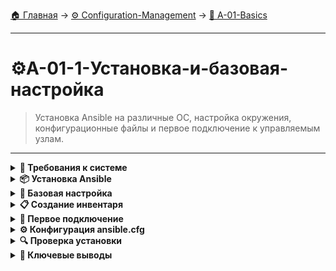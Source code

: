 [🏠 Главная](../../README.md) → [⚙️ Configuration-Management](../../README.md#-configuration-management) → [🚀 A-01-Basics](../../README.md#-a-01-basics)

---

# ⚙️A-01-1-Установка-и-базовая-настройка
> Установка Ansible на различные ОС, настройка окружения, конфигурационные файлы и первое подключение к управляемым узлам.

---

<details>
<summary><b>🎯 Требования к системе</b></summary>

---

### Control Node требования

```text
# Control Node - хост с установленным Ansible
┌─────────────────────────────────┐
│        Control Node             │
│   (Ansible Management Host)     │
├─────────────────────────────────┤
│  ✅ Linux (Ubuntu, CentOS, etc.)│
│  ✅ macOS 10.10+                │
│  ✅ Windows (WSL2 recommended)  │
│  ✅ Python 3.8+                 │
│  ✅ SSH client                  │
└─────────────────────────────────┘
```

### Managed Nodes требования

```text
# Managed Nodes - целевые серверы
┌─────────────────────────────────┐
│        Managed Nodes            │
│    (Target Servers)             │
├─────────────────────────────────┤
│  ✅ Linux/Unix система          │
│  ✅ Python 2.7+ или 3.5+        │
│  ✅ SSH доступ                  │
│  ✅ sudo права (для многих задач)│
└─────────────────────────────────┘

# Поддерживаемые ОС:
• Red Hat Enterprise Linux 6+
• CentOS 6+
• Ubuntu 12.04+
• Debian 7+
• Fedora
• macOS
• BSD варианты
```

### Сетевые требования

```text
# Сетевая конфигурация
Control Node должен иметь доступ к Managed Nodes:
• SSH порт (обычно 22)
• Возможность аутентификации по ключам
• Разрешенный sudo для пользователя
• Доступ к репозиториям пакетов (если нужно)

# Рекомендуемая архитектура:
┌─────────────┐    SSH    ┌─────────────┐
│  Control    │ ────────→ │   Managed   │
│   Node      │           │    Node 1   │
│             │    SSH    └─────────────┘
│             │ ────────→ ┌─────────────┐
│             │           │   Managed   │
└─────────────┘           │    Node 2   │
                          └─────────────┘
```

---

</details>

<details>
<summary><b>📦 Установка Ansible</b></summary>

---

### Установка на Ubuntu/Debian

```bash
# Обновление системы
sudo apt update && sudo apt upgrade -y

# Установка Python и зависимостей
sudo apt install -y python3 python3-pip sshpass

# Установка Ansible через apt
sudo apt install -y ansible

# Проверка установки
ansible --version

# Альтернатива: установка через pip
sudo pip3 install ansible
```

### Установка на CentOS/RHEL

```bash
# Установка EPEL репозитория (CentOS/RHEL 7/8)
sudo yum install -y epel-release

# Установка Ansible
sudo yum install -y ansible

# Для CentOS/RHEL 8+
sudo dnf install -y ansible

# Проверка установки
ansible --version
```

### Установка на macOS

```bash
# Установка через Homebrew
brew install ansible

# Или через pip
pip3 install ansible

# Проверка установки
ansible --version
```

### Установка на Windows

```bash
# Через WSL2 (рекомендуется)
# 1. Установить WSL2 с Ubuntu
# 2. В WSL выполнить:
sudo apt update && sudo apt install -y ansible

# Через Chocolatey (менее предпочтительно)
choco install ansible
```

### Установка через pip (универсальный способ)

```bash
# Установка pip если нет
sudo apt install -y python3-pip  # Ubuntu/Debian
sudo yum install -y python3-pip  # CentOS/RHEL

# Установка Ansible
sudo pip3 install ansible

# Проверка
ansible --version
```

---

</details>

<details>
<summary><b>🔧 Базовая настройка</b></summary>

---

### Структура каталогов Ansible

```text
# Рекомендуемая структура проекта
ansible-project/
├── ansible.cfg          # Конфигурация Ansible
├── inventory            # Файл инвентаря
│   ├── hosts           # Основной инвентарь
│   └── group_vars/     # Переменные групп
│       └── all.yml     # Глобальные переменные
├── playbooks/          # Playbook файлы
│   └── site.yml        # Основной playbook
├── roles/              # Роли Ansible
└── files/              # Статические файлы
```

### Создание базовой конфигурации

```bash
# Создание рабочего каталога
mkdir ~/ansible-project
cd ~/ansible-project

# Создание ansible.cfg
cat > ansible.cfg << EOF
[defaults]
inventory = ./inventory/hosts
host_key_checking = False
remote_user = ubuntu
private_key_file = ~/.ssh/id_rsa

[privilege_escalation]
become = True
become_method = sudo
become_user = root
become_ask_pass = False
EOF
```

### Настройка SSH доступа

```bash
# Генерация SSH ключа если нет
ssh-keygen -t rsa -b 4096 -C "ansible-control-node"

# Копирование ключа на управляемые узлы
ssh-copy-id ubuntu@managed-node-ip

# Тестирование подключения
ssh ubuntu@managed-node-ip
```

---

</details>

<details>
<summary><b>📋 Создание инвентаря</b></summary>

---

### Базовый inventory файл

```text
# inventory/hosts
[web_servers]
web1.example.com
web2.example.com ansible_host=192.168.1.11
web3.example.com ansible_host=192.168.1.12 ansible_user=deploy

[db_servers]
db1.example.com ansible_host=192.168.1.21
db2.example.com ansible_host=192.168.1.22

[production:children]
web_servers
db_servers

[production:vars]
ansible_ssh_private_key_file=~/.ssh/production_key
timezone=Europe/Moscow
```

### Переменные в инвентаре

```text
# Определение переменных на разных уровнях:

1. Глобальные переменные (group_vars/all.yml):
   package_manager: apt
   system_user: deploy

2. Переменные групп (group_vars/web_servers.yml):
   web_package: nginx
   web_port: 80

3. Переменные хостов (в inventory):
   host1 ansible_host=192.168.1.10 http_port=8080

4. Host variables (host_vars/host1.yml):
   database_host: localhost
   cache_enabled: true
```

### Создание структуры каталогов

```bash
# Создание полной структуры
mkdir -p ~/ansible-project/{inventory,playbooks,roles,files,group_vars,host_vars}

# Создание основных файлов
touch ~/ansible-project/inventory/hosts
touch ~/ansible-project/playbooks/site.yml

# Создание group_vars
mkdir -p ~/ansible-project/group_vars
cat > ~/ansible-project/group_vars/all.yml << EOF
---
ansible_ssh_private_key_file: "~/.ssh/id_rsa"
ansible_user: "ubuntu"
timezone: "Europe/Moscow"
EOF
```

---

</details>

<details>
<summary><b>🚀 Первое подключение</b></summary>

---

### Тестирование подключения

```bash
# Проверка синтаксиса inventory
ansible-inventory -i inventory/hosts --list

# Ping всех хостов в inventory
ansible all -i inventory/hosts -m ping

# Ping конкретной группы
ansible web_servers -i inventory/hosts -m ping

# Проверка с выводом фактов
ansible all -i inventory/hosts -m setup | less
```

### Ad-Hoc команды для проверки

```bash
# Проверка доступности
ansible all -i inventory/hosts -m ping

# Проверка свободной памяти
ansible all -i inventory/hosts -a "free -h"

# Проверка дискового пространства
ansible all -i inventory/hosts -a "df -h"

# Проверка версии ОС
ansible all -i inventory/hosts -a "cat /etc/os-release"
```

### Устранение проблем с подключением

```bash
# Проверка SSH подключения
ssh -i ~/.ssh/id_rsa ubuntu@web1.example.com

# Проверка с verbose выводом
ansible all -i inventory/hosts -m ping -vvv

# Проверка конкретного хоста
ansible web1.example.com -i inventory/hosts -m ping -vvv

# Проверка Python на managed node
ansible all -i inventory/hosts -a "python3 --version"
```

---

</details>

<details>
<summary><b>⚙️ Конфигурация ansible.cfg</b></summary>

---

### Основные настройки

```text
# ansible.cfg - основные секции
[defaults]
inventory      = ./inventory/hosts    # Путь к инвентарю
host_key_checking = False            # Отключение проверки host key
remote_user    = ubuntu              # Пользователь по умолчанию
private_key_file = ~/.ssh/id_rsa     # SSH ключ по умолчанию
roles_path    = ./roles              # Путь к ролям

[privilege_escalation]
become          = True               # Включение sudo
become_method   = sudo               # Метод повышения прав
become_user     = root               # Пользователь для become
become_ask_pass = False              # Не запрашивать пароль

[ssh_connection]
ssh_args        = -o ControlMaster=auto -o ControlPersist=60s
pipelining      = True               # Ускорение выполнения
```

### Оптимизация производительности

```text
# Настройки для ускорения работы
[defaults]
forks = 10                           # Количество параллельных процессов
gathering = smart                    # Умный сбор фактов
fact_caching = memory                # Кэширование фактов
stdout_callback = yaml               # Формат вывода
bin_ansible_callbacks = True         # Callbacks для производительности

[ssh_connection]
control_path = %(directory)s/%%h-%%r  # SSH control path
pipelining = True                    # pipelining для ускорения
```

### Приоритет конфигурационных файлов

```text
# Ansible ищет конфиг в следующем порядке:
1. ANSIBLE_CONFIG (переменная окружения)
2. ./ansible.cfg (текущая директория)
3. ~/.ansible.cfg (домашняя директория)
4. /etc/ansible/ansible.cfg (глобальная конфигурация)

# Рекомендуется:
• Использовать ./ansible.cfg для проектов
• Хранить конфиг в системе контроля версий
• Не использовать глобальный /etc/ansible/ansible.cfg
```

---

</details>

<details>
<summary><b>🔍 Проверка установки</b></summary>

---

### Комprehensive проверка

```bash
# Проверка версии Ansible
ansible --version

# Проверка инвентаря
ansible-inventory --list

# Проверка подключения ко всем хостам
ansible all -m ping

# Проверка фактов
ansible all -m setup -a "filter=ansible_distribution*"

# Проверка доступных модулей
ansible-doc -l | head -20
```

### Создание тестового playbook

+++yaml
# playbooks/test.yml
---
- name: Test Ansible Installation
  hosts: all
  become: yes
  
  tasks:
    - name: Display OS information
      debug:
        msg: "This is {{ ansible_distribution }} {{ ansible_distribution_version }}"
    
    - name: Check disk space
      command: df -h
      register: disk_result
    
    - name: Display disk space
      debug:
        var: disk_result.stdout
---yaml

```bash
# Запуск тестового playbook
ansible-playbook playbooks/test.yml

# Запуск с проверкой синтаксиса
ansible-playbook --syntax-check playbooks/test.yml

# Запуск в режиме проверки (dry-run)
ansible-playbook --check playbooks/test.yml
```

---

</details>

<details>
<summary><b>🎯 Ключевые выводы</b></summary>

---

### Что мы сделали

```text
✅ Установили Ansible на Control Node
✅ Настроили SSH доступ к Managed Nodes
✅ Создали структуру проекта Ansible
✅ Настроили inventory и конфигурационные файлы
✅ Протестировали подключение к управляемым узлам
✅ Запустили первый playbook
```

### Best Practices установки

```text
🔧 Используйте отдельного пользователя для Ansible
🔑 Настройте SSH доступ по ключам
📁 Создавайте структурированные проекты
⚙️ Настраивайте ansible.cfg для каждого проекта
🔍 Всегда проверяйте подключение перед работой
📚 Документируйте структуру инвентаря
```

### Что изучаем дальше

```text
📚 Следующая тема: Ansible архитектура и инвентарь
🎯 Углубление: Группы, переменные, динамический инвентарь
🔧 Практика: Создание сложных inventory структур
```

---

</details>
